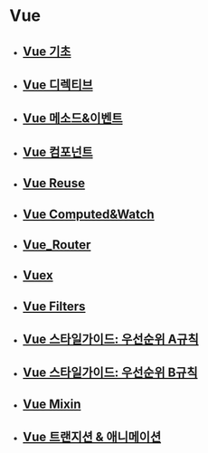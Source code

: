 # Vue

- ## [Vue 기초](./Vue_기초.md)
- ## [Vue 디렉티브](./Vue_디렉티브.md)
- ## [Vue 메소드&이벤트](./Vue_Methods&Events.md)
- ## [Vue 컴포넌트](./Vue_컴포넌트.md)
- ## [Vue Reuse](./Vue_Reuse.md)
- ## [Vue Computed&Watch](./Vue_Computed&Watch.md)
- ## [Vue_Router](./Vue_Router.md)
- ## [Vuex](./Vue_vuex.md)
- ## [Vue Filters](./Vue_Filters.md)
- ## [Vue 스타일가이드: 우선순위 A규칙](./Vue_스타일가이드A.md)
- ## [Vue 스타일가이드: 우선순위 B규칙](./Vue_스타일가이드B.md)
- ## [Vue Mixin](./Vue_Mixin.md)
- ## [Vue 트랜지션 & 애니메이션](./Vue_Transition&Animation.md)
